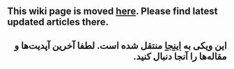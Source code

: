 ## This wiki page is moved [here](https://hiddify.com/manager). Please find latest updated articles there.

<div dir="rtl">

## این ویکی به [اینجا](https://hiddify.com/fa/manager) منتقل شده است. لطفا آخرین آپدیت‌ها و مقاله‌ها را آنجا دنبال کنید.
</div>